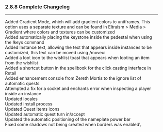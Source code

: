 ### 2.8.8 [Complete Changelog](https://github.com/eltreum0/eltruism/blob/main/Changelog.md)
___
Added Gradient Mode, which will add gradient colors to unitframes. This option uses a separate texture and can be found in Eltruism > Media > Gradient where colors and textures can be customized\
Added automatically placing the keystone inside the pedestal when using the !keys command\
Added Instance text, allowing the text that appears inside instances to be customized, this text can be moved using /moveui\
Added a loot icon to the wishlist toast that appears when looting an item from the wishlist\
Added a shortcut button in the spellbook for the click casting interface in Retail\
Added enhancement console from Zereth Mortis to the ignore list of automatic quests\
Attempted a fix for a socket and enchants error when inspecting a player inside an instance\
Updated locales\
Updated install process\
Updated Quest Items icons\
Updated automatic quest turn in/accept\
Updated the automatic positioning of the nameplate power bar\
Fixed some shadows not being created when borders was enabled\

